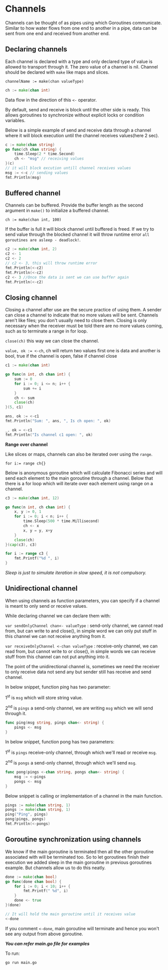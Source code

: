 # Channels

Channels can be thought of as pipes using which Goroutines communicate.
Similar to how water flows from one end to another in a pipe, 
data can be sent from one end and received from another end.

## Declaring channels

Each channel is declared with a type and only declared type of value is allowed to transport through it. 
The zero value of a channel is nil. Channel should be declared with `make` like maps and slices.

```
channelName := make(chan valueType)
```

```go
ch := make(chan int)
```
Data flow in the direction of this `<-` operator.

By default, send and receive is block until the other side is ready. 
This allows goroutines to synchronize without explicit locks or condition variables.

Below is a simple example of send and receive data through a channel where it will block execution until the channel receives values(here 2 sec). 

```go
c := make(chan string)
go func(ch chan string) {
    time.Sleep(2 * time.Second)
    ch <- "msg" // receiving values
}(c)
// it will block excution untill channel receives values
msg := <-c // sending values
fmt.Println(msg)
```

## Buffered channel

Channels can be buffered. Provide the buffer length as the second argument in `make()` to initialize a buffered channel.

`ch := make(chan int, 100)`

If the buffer is full it will block channel until buffered is freed. If we try to send value through the blocked channel it will throw runtime error `all goroutines are asleep - deadlock!`.

```go
c2 := make(chan int, 2)
c2 <- 1
c2 <- 2
// c2 <- 3, this will throw runtime error
fmt.Println(<-c2)
fmt.Println(<-c2)
c2 <- 3 //Once the data is sent we can use buffer again
fmt.Println(<-c2)
```

## Closing channel

Closing a channel after use are the secure practice of using them. A sender can close a channel to indicate that no more values will be sent. Channels aren't like files; you don't usually need to close them. Closing is only necessary when the receiver must be told there are no more values coming, such as to terminate a range in for loop.

`close(ch)` this way we can close the channel.

`value, ok := <-ch`, ch will return two values first one is data and another is bool, true if the channel is open, false if channel close 

```go
c1 := make(chan int)

go func(n int, ch chan int) {
    sum := 0
    for i := 0; i <= n; i++ {
        sum += i
    }
    ch <- sum
    close(ch)
}(5, c1)

ans, ok := <-c1
fmt.Println("Sum: ", ans, ", Is ch open: ", ok)

_, ok = <-c1
fmt.Println("Is channel c1 open: ", ok)
```

**Range over channel**

Like slices or maps, channels can also be iterated over using the `range`.

```
for i:= range ch{}
```

Below is anonymous goroutine which will calculate Fibonacci series and will send each element to the main goroutine through a channel. Below that there is a for loop which will iterate over each element using range on a channel.

```go
c3 := make(chan int, 12)

go func(n int, ch chan int) {
    x, y := 0, 1
    for i := 0; i < n; i++ {
        time.Sleep(500 * time.Millisecond)
        ch <- x
        x, y = y, x+y
    }
    close(ch)
}(cap(c3), c3)

for i := range c3 {
    fmt.Printf("%d ", i)
}
```
*Sleep is just to simulate iteration in slow speed, it is not compulsory.*

## Unidirectional channel

When using channels as function parameters, you can specify if a channel is meant to only send or receive values.

While declaring channel we can declare them with:

`var sendOnlyChannel chan<- valueType` : send-only channel, we cannot read from, but can write to and close(), in simple word we can only put stuff in this channel we can not receive anything from it.

`var receiveOnlyChannel <-chan valueType` : receive-only channel, we can read from, but cannot write to or close(), in simple words we can receive stuff from this channel can not put anything into it.

The point of the unidirectional channel is, sometimes we need the receiver to only receive data not send any but sender still has receive and send channel.

In below snippet, function ping has two parameter: 

1<sup>st</sup> is `msg` which will store string value.

2<sup>nd</sup> is `pings` a send-only channel, we are writing `msg` which we will send through it.

```go
func ping(msg string, pings chan<- string) {
    pings <- msg
}
```

In below snippet, function pong has two parameters:

1<sup>st</sup> is `pings` receive-only channel, through which we'll read or receive `msg`.

2<sup>nd</sup> is `pongs` a send-only channel, through which we'll send `msg`. 

```go
func pong(pings <-chan string, pongs chan<- string) {
    msg := <-pings
    pongs <- msg
}
```

Below snippet is calling or implementation of a channel in the main function.

```go
pings := make(chan string, 1)
pongs := make(chan string, 1)
ping("Ping", pings)
pong(pings, pongs)
fmt.Println(<-pongs)
```

## Goroutine synchronization using channels

We know if the main goroutine is terminated then all the other goroutine associated with will be terminated too. So to let goroutines finish their execution we added sleep in the main goroutine in previous goroutines example. But channels allow us to do this neatly.

```go
done := make(chan bool)
go func(done chan bool) {
    for i := 0; i < 10; i++ {
        fmt.Printf(" %d", i)
    }
    done <- true
}(done)

// It will hold the main goroutine until it receives value
<-done 
```

If you comment `<-done`, main goroutine will terminate and hence you won't see any output from above goroutine.

***You can refer main.go file for examples***

To run:
```
go run main.go
```